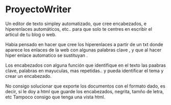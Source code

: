 # ProyectoWriter
Un editor de texto simpley automatizado, que cree encabezados, e hiperenlaces automáticos, etc.. para que solo te centres en escribir el articul de tu blog o web.

Habia pensado en hacer que cree los  hiperenlaces a partir de un   txt donde  aparece los enlaces de la web con algunas palabras clave , y que al  hacer hiper enlace automatico se sustituyan .

Los encabezados con alguna función que identifique en el texto las paabras clave, palabras en mayuculas, mas repetidas.. y pueda identificar el tema y crear un encabezado.

No consigo solucionar que exporte los documentos con  el formato dado, es decir, si le doy a html que guarde los encabezados, negrita, tamño de letra, etc
Tampoco consigo que tenga una vista html.
